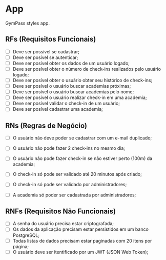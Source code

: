 # App

GymPass styles app.

## RFs (Requisitos Funcionais)

- [ ] Deve ser possível se cadastrar;
- [ ] Deve ser posível se autenticar;
- [ ] Deve ser posível obter os dados de um usuário logado;
- [ ] Deve ser posível obter o número de check-ins realizados pelo usuário logado;
- [ ] Deve ser posível obter o usuário obter seu histórico de check-ins;
- [ ] Deve ser posível o usuário buscar academias próximas;
- [ ] Deve ser posível o usuário buscar academias pelo nome;
- [ ] Deve ser posível o usuário realizar check-in em uma academia;
- [ ] Deve ser posível validar o check-in de um usuário;
- [ ] Deve ser posível cadastrar uma academia;

## RNs (Regras de Negócio)

- [ ] O usuário não deve poder se cadastrar com um e-mail duplicado;
- [ ] O usuário não pode fazer 2 check-ins no mesmo dia;
- [ ] O usuário não pode fazer check-in se não estiver perto (100m) da academia;
- [ ] O check-in só pode ser validado até 20 minutos após criado;
- [ ] O check-in só pode ser validado por administradores;
- [ ] A academia só poder ser cadastrada por administradores;


## RNFs (Requisitos Não Funcionais)

- [ ] A senha do usuário precisa estar criptografada;
- [ ] Os dados da aplicação precisam estar persistidos em um banco PostgreSQL;
- [ ] Todas listas de dados precisam estar paginadas com 20 itens por página;
- [ ] O usuário deve ser itentificado por um JWT (JSON Web Token);
